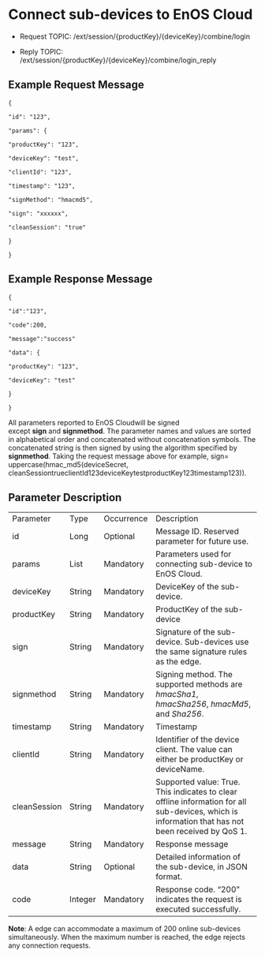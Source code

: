 # Connect sub-devices to EnOS Cloud

- Request TOPIC: /ext/session/{productKey}/{deviceKey}/combine/login

-   Reply TOPIC:
    /ext/session/{productKey}/{deviceKey}/combine/login_reply

## Example Request Message

```
{

"id": "123",

"params": {

"productKey": "123",

"deviceKey": "test",

"clientId": "123",

"timestamp": "123",

"signMethod": "hmacmd5",

"sign": "xxxxxx",

"cleanSession": "true"

}

}
```

## Example Response Message

```
{

"id":"123",

"code":200,

"message":"success"

"data": {

"productKey": "123",

"deviceKey": "test"

}

}
```

All parameters reported to EnOS Cloudwill be signed
except **sign** and **signmethod**. The parameter names and values are
sorted in alphabetical order and concatenated without concatenation
symbols. The concatenated string is then signed by using the algorithm
specified by **signmethod**. Taking the request message above for
example, sign= uppercase(hmac_md5(deviceSecret,
cleanSessiontrueclientId123deviceKeytestproductKey123timestamp123)).

## Parameter Description

<table>
  <tr>
    <td>Parameter</td>
    <td>Type</td>
    <td>Occurrence</td>
    <td>Description</td>
  </tr>
  <tr>
    <td>id </td>
    <td>Long </td>
    <td>Optional </td>
    <td>Message ID. Reserved parameter for future use. </td>
  </tr>
  <tr>
    <td>params </td>
    <td>List </td>
    <td>Mandatory </td>
    <td>Parameters used for connecting sub-device to EnOS Cloud. </td>
  </tr>
  <tr>
    <td>deviceKey </td>
    <td>String </td>
    <td>Mandatory </td>
    <td>DeviceKey of the sub-device. </td>
  </tr>
  <tr>
    <td>productKey </td>
    <td>String </td>
    <td>Mandatory </td>
    <td>ProductKey of the sub-device </td>
  </tr>
  <tr>
    <td>sign </td>
    <td>String </td>
    <td>Mandatory </td>
    <td>Signature of the sub-device. Sub-devices use the same signature rules as the edge. </td>
  </tr>
  <tr>
    <td>signmethod </td>
    <td>String </td>
    <td>Mandatory </td>
    <td>Signing method. The supported methods are  <em>hmacSha1</em>, <em>hmacSha256</em>, <em>hmacMd5</em>, and <em>Sha256</em>. </td>
  </tr>
  <tr>
    <td>timestamp </td>
    <td>String </td>
    <td>Mandatory </td>
    <td>Timestamp </td>
  </tr>
  <tr>
    <td>clientId </td>
    <td>String </td>
    <td>Mandatory </td>
    <td>Identifier of   the device client. The value can either be productKey or deviceName. </td>
  </tr>
  <tr>
    <td>cleanSession </td>
    <td>String </td>
    <td>Mandatory</td>
    <td>Supported   value: True. This   indicates to clear offline information for all sub-devices, which is   information that has not been received by QoS 1. </td>
  </tr>
  <tr>
    <td>message </td>
    <td>String</td>
    <td>Mandatory</td>
    <td>Response message </td>
  </tr>
  <tr>
    <td>data</td>
    <td>String </td>
    <td>Optional</td>
    <td>Detailed   information of the sub-device, in JSON format. </td>
  </tr>
  <tr>
    <td>code</td>
    <td>Integer</td>
    <td>Mandatory</td>
    <td>Response code.   &ldquo;200&rdquo; indicates the request is executed successfully. </td>
  </tr>
</table>

**Note**: A edge can accommodate a maximum of 200 online sub-devices
simultaneously. When the maximum number is reached, the edge rejects any
connection requests.
